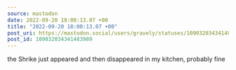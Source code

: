 ```yaml
---
source: mastodon
date: 2022-09-20 18:00:13.07 +00
title: "2022-09-20 18:00:13.07 +00"
post_uri: https://mastodon.social/users/gravely/statuses/109032034341483989
post_id: 109032034341483989
---
```

the Shrike just appeared and then disappeared in my kitchen, probably fine



